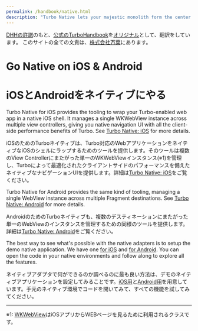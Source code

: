 ```yaml
---
permalink: /handbook/native.html
description: "Turbo Native lets your majestic monolith form the center of your native iOS and Android apps, with seamless transitions between web and native sections."
---
```


[DHHの許諾](https://github.com/hotwired/turbo-site/issues/96)のもと、[公式のTurboHandbook](https://turbo.hotwired.dev/handbook/introduction)を[オリジナル](https://github.com/hotwired/turbo-site/commit/59943d962b37a02c1dcb68ebaa1057f713a45975)として、翻訳をしています。
このサイトの全ての文責は、[株式会社万葉](https://everyleaf.com/)にあります。

# Go Native on iOS & Android
# iOSとAndroidをネイティブにやる

Turbo Native for iOS provides the tooling to wrap your Turbo-enabled web app in a native iOS shell. It manages a single WKWebView instance across multiple view controllers, giving you native navigation UI with all the client-side performance benefits of Turbo. See <a href="https://github.com/hotwired/turbo-ios">Turbo Native: iOS</a> for more details.

iOSのためのTurboネイティブは、Turbo対応のWebアプリケーションをネイティブなiOSのシェルにラップするためのツールを提供します。そのツールは複数のView Controllerにまたがった単一のWKWebViewインスタンス(※1)を管理し、Turboによって最適化されたクライアントサイドのパフォーマンスを備えたネイティブなナビゲーションUIを提供します。詳細は<a href="https://github.com/hotwired/turbo-ios">Turbo Native: iOS</a>をご覧ください。


Turbo Native for Android provides the same kind of tooling, managing a single WebView instance across multiple Fragment destinations. See <a href="https://github.com/hotwired/turbo-android">Turbo Native: Android</a> for more details.

AndroidのためのTurboネイティブも、複数のデスティネーションにまたがった単一のWebViewのインスタンスを管理するための同様のツールを提供します。詳細は<a href="https://github.com/hotwired/turbo-android">Turbo Native: Android</a>をご覧ください。

The best way to see what's possible with the native adapters is to setup the demo native application. We have one [for iOS](https://github.com/hotwired/turbo-ios/blob/main/Demo/README.md) and [for Android](https://github.com/hotwired/turbo-android/blob/main/demo/README.md). You can open the code in your native environments and follow along to explore all the features.

ネイティブアダプタで何ができるのか調べるのに最も良い方法は、デモのネイティブアプリケーションを設定してみることです。[iOS用](https://github.com/hotwired/turbo-ios/blob/main/Demo/README.md)と[Android用](https://github.com/hotwired/turbo-android/blob/main/demo/README.md)を用意しています。手元のネイティブ環境でコードを開いてみて、すべての機能を試してみてください。

-----
※1: [WKWebView](https://developer.apple.com/documentation/webkit/wkwebview)はiOSアプリからWEBページを見るために利用されるクラスです。
